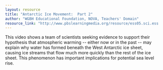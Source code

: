 ```yaml
---
layout: resource
title: "Antarctic Ice Movement:  Part 2"
author: "WGBH Educational Foundation, NOVA, Teachers' Domain"
resource_link: "http://www.pbslearningmedia.org/resource/ess05.sci.ess.earthsys.icestreams/"
---
```


This video shows a team of scientists seeking evidence to support their hypothesis that atmospheric warming -- either now or in the past -- may explain why water has formed beneath the West Antarctic ice sheet, causing ice streams that flow much more quickly than the rest of the ice sheet. This phenomenon has important implications for potential sea level rise.
